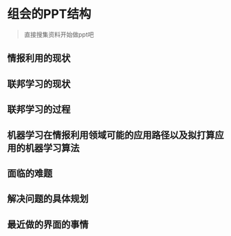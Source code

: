 # 组会的PPT结构
> 直接搜集资料开始做ppt吧

## 情报利用的现状

## 联邦学习的现状

## 联邦学习的过程

## 机器学习在情报利用领域可能的应用路径以及拟打算应用的机器学习算法

## 面临的难题

## 解决问题的具体规划

## 最近做的界面的事情

